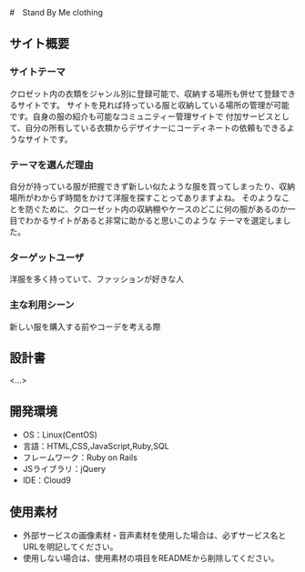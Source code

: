 #　Stand By Me clothing

## サイト概要
### サイトテーマ
クロゼット内の衣類をジャンル別に登録可能で、収納する場所も併せて登録できるサイトです。
サイトを見れば持っている服と収納している場所の管理が可能です。自身の服の紹介も可能なコミュニティー管理サイトで
付加サービスとして、自分の所有している衣類からデザイナーにコーディネートの依頼もできるようなサイトです。

### テーマを選んだ理由
自分が持っている服が把握できず新しい似たような服を買ってしまったり、収納場所がわからず時間をかけて洋服を探すことってありますよね。
そのようなことを防ぐために、クローゼット内の収納棚やケースのどこに何の服があるのか一目でわかるサイトがあると非常に助かると思いこのような
テーマを選定しました。

### ターゲットユーザ
洋服を多く持っていて、ファッションが好きな人

### 主な利用シーン
新しい服を購入する前やコーデを考える際

## 設計書
<...>

## 開発環境
- OS：Linux(CentOS)
- 言語：HTML,CSS,JavaScript,Ruby,SQL
- フレームワーク：Ruby on Rails
- JSライブラリ：jQuery
- IDE：Cloud9

## 使用素材
- 外部サービスの画像素材・音声素材を使用した場合は、必ずサービス名とURLを明記してください。
- 使用しない場合は、使用素材の項目をREADMEから削除してください。